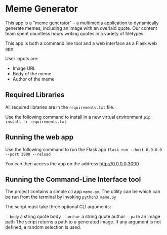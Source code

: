 # Meme Generator

This app is a "meme generator" – a multimedia application to dynamically generate memes, including an image with an overlaid quote. Our content team spent countless hours writing quotes in a variety of filetypes.

This app is both a command line tool and a web interface as a Flask web app.

User inputs are:
- Image URL
- Body of the meme
- Author of the meme

## Required Libraries

All required libraries are in the ```requirements.txt``` file.

Use the following command to install in a new virtual environment
```pip install -r requirements.txt```

## Running the web app

Use the following command to run the Flask app
```flask run --host 0.0.0.0 --port 3000 --reload```

You can then access the app on the address http://0.0.0.0:3000


## Running the Command-Line Interface tool

The project contains a simple cli app ```meme.py```. The utility can be which can be run from the terminal by invoking ```python3 meme.py```

The script must take three optional CLI arguments:

```--body``` a string quote body
```--author``` a string quote author
```--path``` an image path
The script returns a path to a generated image. If any argument is not defined, a random selection is used.